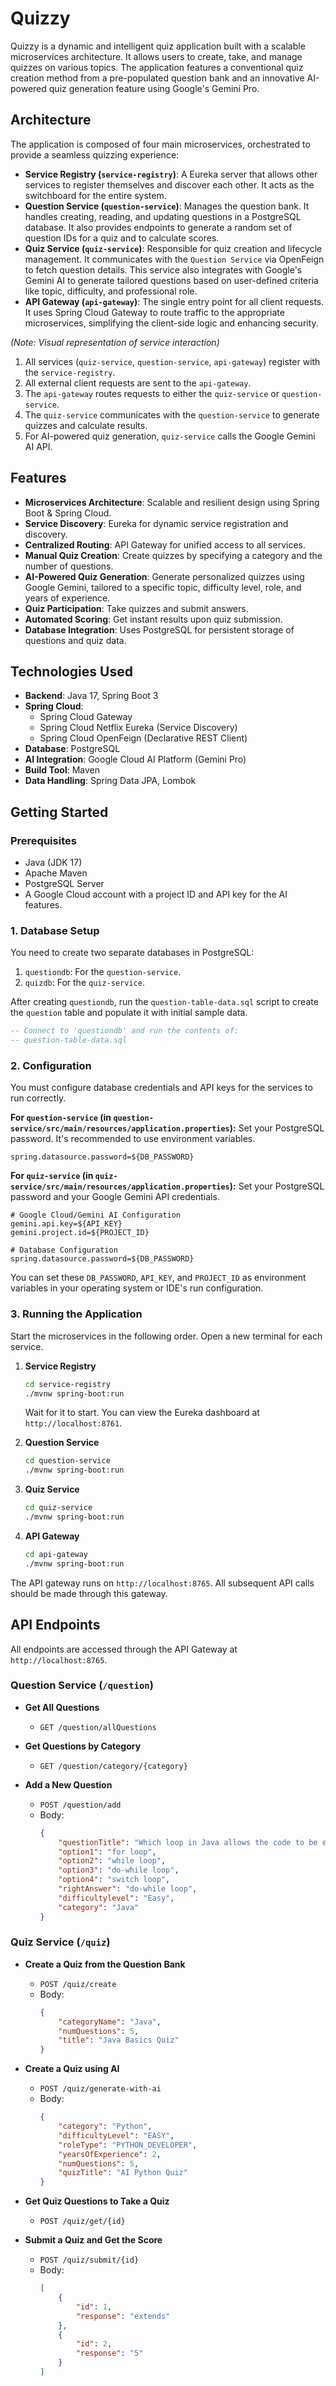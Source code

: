 # Quizzy


Quizzy is a dynamic and intelligent quiz application built with a scalable microservices architecture. It allows users to create, take, and manage quizzes on various topics. The application features a conventional quiz creation method from a pre-populated question bank and an innovative AI-powered quiz generation feature using Google's Gemini Pro.

## Architecture

The application is composed of four main microservices, orchestrated to provide a seamless quizzing experience:

*   **Service Registry (`service-registry`)**: A Eureka server that allows other services to register themselves and discover each other. It acts as the switchboard for the entire system.
*   **Question Service (`question-service`)**: Manages the question bank. It handles creating, reading, and updating questions in a PostgreSQL database. It also provides endpoints to generate a random set of question IDs for a quiz and to calculate scores.
*   **Quiz Service (`quiz-service`)**: Responsible for quiz creation and lifecycle management. It communicates with the `Question Service` via OpenFeign to fetch question details. This service also integrates with Google's Gemini AI to generate tailored questions based on user-defined criteria like topic, difficulty, and professional role.
*   **API Gateway (`api-gateway`)**: The single entry point for all client requests. It uses Spring Cloud Gateway to route traffic to the appropriate microservices, simplifying the client-side logic and enhancing security.


*(Note: Visual representation of service interaction)*

1.  All services (`quiz-service`, `question-service`, `api-gateway`) register with the `service-registry`.
2.  All external client requests are sent to the `api-gateway`.
3.  The `api-gateway` routes requests to either the `quiz-service` or `question-service`.
4.  The `quiz-service` communicates with the `question-service` to generate quizzes and calculate results.
5.  For AI-powered quiz generation, `quiz-service` calls the Google Gemini AI API.

## Features

*   **Microservices Architecture**: Scalable and resilient design using Spring Boot & Spring Cloud.
*   **Service Discovery**: Eureka for dynamic service registration and discovery.
*   **Centralized Routing**: API Gateway for unified access to all services.
*   **Manual Quiz Creation**: Create quizzes by specifying a category and the number of questions.
*   **AI-Powered Quiz Generation**: Generate personalized quizzes using Google Gemini, tailored to a specific topic, difficulty level, role, and years of experience.
*   **Quiz Participation**: Take quizzes and submit answers.
*   **Automated Scoring**: Get instant results upon quiz submission.
*   **Database Integration**: Uses PostgreSQL for persistent storage of questions and quiz data.

## Technologies Used

*   **Backend**: Java 17, Spring Boot 3
*   **Spring Cloud**:
    *   Spring Cloud Gateway
    *   Spring Cloud Netflix Eureka (Service Discovery)
    *   Spring Cloud OpenFeign (Declarative REST Client)
*   **Database**: PostgreSQL
*   **AI Integration**: Google Cloud AI Platform (Gemini Pro)
*   **Build Tool**: Maven
*   **Data Handling**: Spring Data JPA, Lombok

## Getting Started

### Prerequisites

*   Java (JDK 17)
*   Apache Maven
*   PostgreSQL Server
*   A Google Cloud account with a project ID and API key for the AI features.

### 1. Database Setup

You need to create two separate databases in PostgreSQL:

1.  `questiondb`: For the `question-service`.
2.  `quizdb`: For the `quiz-service`.

After creating `questiondb`, run the `question-table-data.sql` script to create the `question` table and populate it with initial sample data.

```sql
-- Connect to 'questiondb' and run the contents of:
-- question-table-data.sql
```

### 2. Configuration

You must configure database credentials and API keys for the services to run correctly.

**For `question-service` (in `question-service/src/main/resources/application.properties`):**
Set your PostgreSQL password. It's recommended to use environment variables.
```properties
spring.datasource.password=${DB_PASSWORD}
```

**For `quiz-service` (in `quiz-service/src/main/resources/application.properties`):**
Set your PostgreSQL password and your Google Gemini API credentials.
```properties
# Google Cloud/Gemini AI Configuration
gemini.api.key=${API_KEY}
gemini.project.id=${PROJECT_ID}

# Database Configuration
spring.datasource.password=${DB_PASSWORD}
```

You can set these `DB_PASSWORD`, `API_KEY`, and `PROJECT_ID` as environment variables in your operating system or IDE's run configuration.

### 3. Running the Application

Start the microservices in the following order. Open a new terminal for each service.

1.  **Service Registry**
    ```bash
    cd service-registry
    ./mvnw spring-boot:run
    ```
    Wait for it to start. You can view the Eureka dashboard at `http://localhost:8761`.

2.  **Question Service**
    ```bash
    cd question-service
    ./mvnw spring-boot:run
    ```

3.  **Quiz Service**
    ```bash
    cd quiz-service
    ./mvnw spring-boot:run
    ```

4.  **API Gateway**
    ```bash
    cd api-gateway
    ./mvnw spring-boot:run
    ```
The API gateway runs on `http://localhost:8765`. All subsequent API calls should be made through this gateway.

## API Endpoints

All endpoints are accessed through the API Gateway at `http://localhost:8765`.

### Question Service (`/question`)

*   **Get All Questions**
    *   `GET /question/allQuestions`

*   **Get Questions by Category**
    *   `GET /question/category/{category}`

*   **Add a New Question**
    *   `POST /question/add`
    *   Body:
        ```json
        {
            "questionTitle": "Which loop in Java allows the code to be executed at least once?",
            "option1": "for loop",
            "option2": "while loop",
            "option3": "do-while loop",
            "option4": "switch loop",
            "rightAnswer": "do-while loop",
            "difficultylevel": "Easy",
            "category": "Java"
        }
        ```

### Quiz Service (`/quiz`)

*   **Create a Quiz from the Question Bank**
    *   `POST /quiz/create`
    *   Body:
        ```json
        {
            "categoryName": "Java",
            "numQuestions": 5,
            "title": "Java Basics Quiz"
        }
        ```

*   **Create a Quiz using AI**
    *   `POST /quiz/generate-with-ai`
    *   Body:
        ```json
        {
            "category": "Python",
            "difficultyLevel": "EASY",
            "roleType": "PYTHON_DEVELOPER",
            "yearsOfExperience": 2,
            "numQuestions": 5,
            "quizTitle": "AI Python Quiz"
        }
        ```

*   **Get Quiz Questions to Take a Quiz**
    *   `POST /quiz/get/{id}`

*   **Submit a Quiz and Get the Score**
    *   `POST /quiz/submit/{id}`
    *   Body:
        ```json
        [
            {
                "id": 1,
                "response": "extends"
            },
            {
                "id": 2,
                "response": "5"
            }
        ]
